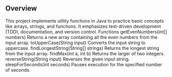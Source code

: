## Overview
This project implements utility functions in Java to practice basic concepts like arrays, strings, and functions. It emphasizes test-driven development (TDD), documentation, and version control.
Functions
getEvenNumbers(int[] numbers)
Returns a new array containing all the even numbers from the input array.
toUpperCase(String input)
Converts the input string to uppercase.
findLongestString(String[] strings)
Returns the longest string from the input array.
findMax(int a, int b)
Returns the larger of two integers.
reverseString(String input)
Reverses the given input string.
sleepForSeconds(int seconds)
Pauses execution for the specified number of seconds.
